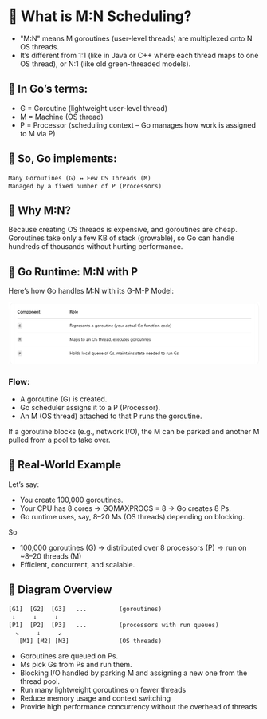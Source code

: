 # 🔢 What is M:N Scheduling?

- "M:N" means M goroutines (user-level threads) are multiplexed onto N OS threads.
- It’s different from 1:1 (like in Java or C++ where each thread maps to one OS thread), or N:1 (like old green-threaded models).

## 🔹 In Go’s terms:

- G = Goroutine (lightweight user-level thread)
- M = Machine (OS thread)
- P = Processor (scheduling context – Go manages how work is assigned to M via P)

## 📌 So, Go implements:

```
Many Goroutines (G) ↔ Few OS Threads (M)
Managed by a fixed number of P (Processors)

```

## 🧠 Why M:N?

Because creating OS threads is expensive, and goroutines are cheap. Goroutines take only a few KB of stack (growable), so Go can handle hundreds of thousands without hurting performance.

## 🧰 Go Runtime: M:N with P

Here’s how Go handles M:N with its G-M-P Model: <br>

![](./image/Screenshot_2.png)

### Flow:

- A goroutine (G) is created.
- Go scheduler assigns it to a P (Processor).
- An M (OS thread) attached to that P runs the goroutine.

If a goroutine blocks (e.g., network I/O), the M can be parked and another M pulled from a pool to take over. <br>

## 🎯 Real-World Example

Let’s say: <br>

- You create 100,000 goroutines.
- Your CPU has 8 cores → GOMAXPROCS = 8 → Go creates 8 Ps.
- Go runtime uses, say, 8–20 Ms (OS threads) depending on blocking.

So <br>

- 100,000 goroutines (G) → distributed over 8 processors (P) → run on ~8–20 threads (M)
- Efficient, concurrent, and scalable.

## 🔁 Diagram Overview

```
[G1]  [G2]  [G3]   ...         (goroutines)
 ↓     ↓     ↓
[P1]  [P2]  [P3]   ...         (processors with run queues)
  ↘     ↓     ↙
   [M1] [M2] [M3]              (OS threads)

```

- Goroutines are queued on Ps.
- Ms pick Gs from Ps and run them.
- Blocking I/O handled by parking M and assigning a new one from the thread pool.
- Run many lightweight goroutines on fewer threads
- Reduce memory usage and context switching
- Provide high performance concurrency without the overhead of threads
